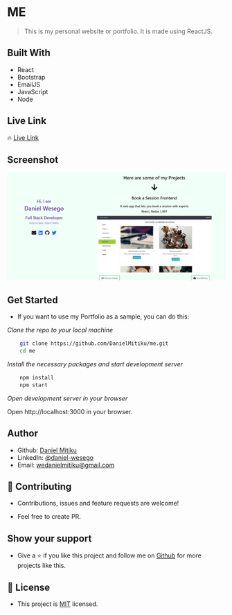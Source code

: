 # ME
> This is my personal website or portfolio. It is made using ReactJS.


## Built With

- React
- Bootstrap
- EmailJS
- JavaScript
- Node


## Live Link

🔥 [Live Link](https://danielmitiku.github.io/)

## Screenshot

<img src="./Screenshot_me.png">

## Get Started

- If you want to use my Portfolio as a sample, you can do this:

*Clone the repo to your local machine*
```bash
    git clone https://github.com/DanielMitiku/me.git
    cd me
```

*Install the necessary packages and start development server*

```bash
    npm install
    npm start
```

*Open development server in your browser*

Open http://localhost:3000 in your browser.

## Author

- Github: [Daniel Mitiku](https://github.com/DanielMitiku)
- LinkedIn: [@daniel-wesego](https://www.linkedin.com/in/daniel-wesego/)
- Email: wedanielmitiku@gmail.com


## 🤝 Contributing

- Contributions, issues and feature requests are welcome!

- Feel free to create PR.

## Show your support

- Give a ⭐️ if you like this project and follow me on [Github](https://github.com/DanielMitiku) for more projects like this.

## 📝 License

- This project is [MIT](lic.url) licensed.
